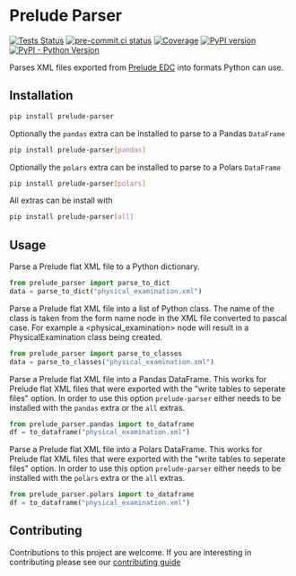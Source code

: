# Prelude Parser

[![Tests Status](https://github.com/pbs-data-solutions/prelude-parser/actions/workflows/testing.yml/badge.svg?branch=main&event=push)](https://github.com/pbs-data-solutions/prelude-parser/actions?query=workflow%3ATesting+branch%3Amain+event%3Apush)
[![pre-commit.ci status](https://results.pre-commit.ci/badge/github/pbs-data-solutions/prelude-parser/main.svg)](https://results.pre-commit.ci/latest/github/pbs-data-solutions/prelude-parser/main)
[![Coverage](https://codecov.io/github/pbs-data-solutions/prelude-parser/coverage.svg?branch=main)](https://codecov.io/gh/pbs-data-solutions/prelude-parser)
[![PyPI version](https://badge.fury.io/py/prelude-parser.svg)](https://badge.fury.io/py/prelude-parser)
[![PyPI - Python Version](https://img.shields.io/pypi/pyversions/prelude-parser?color=5cc141)](https://github.com/pbs-data-solutions/prelude-parser)

Parses XML files exported from [Prelude EDC](https://preludeedc.com/) into formats Python can use.

## Installation

```sh
pip install prelude-parser
```

Optionally the `pandas` extra can be installed to parse to a Pandas `DataFrame`

```sh
pip install prelude-parser[pandas]
```

Optionally the `polars` extra can be installed to parse to a Polars `DataFrame`

```sh
pip install prelude-parser[polars]
```

All extras can be install with

```sh
pip install prelude-parser[all]
```

## Usage

Parse a Prelude flat XML file to a Python dictionary.

```py
from prelude_parser import parse_to_dict
data = parse_to_dict("physical_examination.xml")
```

Parse a Prelude flat XML file into a list of Python class. The name of the class is taken from the
form name node in the XML file converted to pascal case. For example a <physical_examination> node
will result in a PhysicalExamination class being created.

```py
from prelude_parser import parse_to_classes
data = parse_to_classes("physical_examination.xml")
```

Parse a Prelude flat XML file into a Pandas DataFrame. This works for Prelude flat XML files that
were exported with the "write tables to seperate files" option. In order to use this option
`prelude-parser` either needs to be installed with the `pandas` extra or the `all` extras.

```py
from prelude_parser.pandas import to_dataframe
df = to_dataframe("physical_examination.xml")
```

Parse a Prelude flat XML file into a Polars DataFrame. This works for Prelude flat XML files that
were exported with the "write tables to seperate files" option. In order to use this option
`prelude-parser` either needs to be installed with the `polars` extra or the `all` extras.

```py
from prelude_parser.polars import to_dataframe
df = to_dataframe("physical_examination.xml")
```

## Contributing

Contributions to this project are welcome. If you are interesting in contributing please see our [contributing guide](CONTRIBUTING.md)
